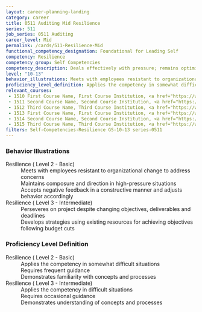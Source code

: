 ```yaml
---
layout: career-planning-landing
category: career
title: 0511 Auditing Mid Resilience
series: 511
job_series: 0511 Auditing
career_level: Mid
permalink: /cards/511-Resilience-Mid
functional_competency_designation: Foundational for Leading Self
competency: Resilience
competency_group: Self Competencies
competency_description: Deals effectively with pressure; remains optimistic and persistent, even under adversity; recovers quickly from setbacks 
level: "10-13"
behavior_illustrations: Meets with employees resistant to organizational change to address concerns ? Maintains composure and direction in high-pressure situations ? Accepts negative feedback in a constructive manner and adjusts behavior accordingly ? Perseveres on project despite changing objectives, deliverables and deadlines ? Develops strategies using existing resources for achieving objectives following budget cuts
proficiency_level_definition: Applies the competency in somewhat difficult situations ? Requires frequent guidance ? Demonstrates familiarity with concepts and processes ? Applies the competency in difficult situations ? Requires occasional guidance ? Demonstrates understanding of concepts and processes
relevant_courses: 
 - 1510 First Course Name, First Course Institution, <a href="https://www.cfo.gov">www.cfo.gov</a>
 - 1511 Second Course Name, Second Course Institution, <a href="https://www.cfo.gov">www.cfo.gov</a>
 - 1512 Third Course Name, Third Course Institution, <a href="https://www.cfo.gov">www.cfo.gov</a>
 - 1513 First Course Name, First Course Institution, <a href="https://www.cfo.gov">www.cfo.gov</a>
 - 1514 Second Course Name, Second Course Institution, <a href="https://www.cfo.gov">www.cfo.gov</a>
 - 1515 Third Course Name, Third Course Institution, <a href="https://www.cfo.gov">www.cfo.gov</a>
filters: Self-Competencies-Resilience GS-10-13 series-0511
---
```


<div class="desktop:grid-col-6 margin-y-205">
  <div class="border-top-05 bg-white padding-2 shadow-5 height-full members-hover border-1px border-gray-30 border-top-orange radius-lg">
    <h3>Behavior Illustrations</h3>
    <dl class="text-base"><dt>Resilience ( Level 2 - Basic)</dt><dd>Meets with employees resistant to organizational change to address concerns </dd><dd> Maintains composure and direction in high-pressure situations </dd><dd> Accepts negative feedback in a constructive manner and adjusts behavior accordingly</dd><dt>Resilience ( Level 3 - Intermediate)</dt><dd>Perseveres on project despite changing objectives, deliverables and deadlines </dd><dd> Develops strategies using existing resources for achieving objectives following budget cuts</dd></dl>
  </div>
</div>
<div class="desktop:grid-col-6 margin-y-205">
  <div class="border-top-05 bg-white padding-2 shadow-5 height-full members-hover border-1px border-gray-30 border-top-orange radius-lg">
    <h3>Proficiency Level Definition</h3>
    <dl class="text-base"><dt>Resilience ( Level 2 - Basic)</dt><dd>Applies the competency in somewhat difficult situations </dd><dd> Requires frequent guidance </dd><dd> Demonstrates familiarity with concepts and processes</dd><dt>Resilience ( Level 3 - Intermediate)</dt><dd>Applies the competency in difficult situations </dd><dd> Requires occasional guidance </dd><dd> Demonstrates understanding of concepts and processes</dd></dl>
  </div>
</div>